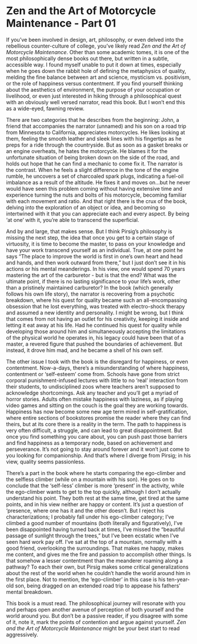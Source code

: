 # Zen and the Art of Motorcycle Maintenance - Part 01

If you’ve been involved in design, art, philosophy, or even delved into the rebellious counter-culture of college, you’ve likely read *Zen and the Art of Motorcycle Maintenance*. Other than some academic tomes, it is one of the most philosophically dense books out there, but written in a subtle, accessible way. I found myself unable to put it down at times, especially when he goes down the rabbit hole of defining the metaphysics of quality, melding the fine balance between art and science, mysticism vs. positivism, or the role of happiness versus contentment. If you find yourself thinking about the aesthetics of environment, the purpose of your occupation or livelihood, or even just interested in hiking through a philosophical quest with an obviously well versed narrator, read this book. But I won’t end this as a wide-eyed, fawning review. 

There are two categories that he describes from the beginning: John, a friend that accompanies the narrator (unnamed) and his son on a road trip from Minnesota to California, appreciates motorcycles. He likes looking at them, feeling the smooth leather and sleek lines with his fingertips as he preps for a ride through the countryside. But as soon as a gasket breaks or an engine overheats, he hates the motorcycle. He blames it for the unfortunate situation of being broken down on the side of the road, and holds out hope that he can find a mechanic to come fix it. The narrator is the contrast. When he feels a slight difference in the tone of the engine rumble, he uncovers a set of charcoaled spark plugs, indicating a fuel-oil imbalance as a result of the altitude. He fixes it and moves on…but he never would have seen this problem coming without having extensive time and experience turning the nuts and bolts of his motorcycle, becoming familiar with each movement and ratio. And that right there is the crux of the book, delving into the exploration of an object or idea, and becoming so intertwined with it that you can appreciate each and every aspect. By being ‘at one’ with it, you’re able to transcend the superficial.

And by and large, that makes sense. But I think Pirsig’s philosophy is missing the next step, the idea that once you get to a certain stage of virtuosity, it is time to become the master, to pass on your knowledge and have your work transcend yourself as an individual. True, at one point he says “The place to improve the world is first in one’s own heart and head and hands, and then work outward from there,” but I just don’t see it in his actions or his mental meanderings. In his view, one would spend 70 years mastering the art of the carburetor - but is that the end? What was the ultimate point, if there is no lasting significance to your life’s work, other than a pristinely maintained carburetor? In the book (which generally follows his own life story), the narrator is recovering from a psychotic breakdown, where his quest for quality became such an all-encompassing obsession that he lost everything, was treated with electro-shock therapy and assumed a new identity and personality. I might be wrong, but I think that comes from not having an outlet for his creativity, keeping it inside and letting it eat away at his life. Had he continued his quest for quality while developing those around him and simultaneously accepting the limitations of the physical world he operates in, his legacy could have been that of a master, a revered figure that pushed the boundaries of achievement. But instead, it drove him mad, and he became a shell of his own self. 

The other issue I took with the book is the disregard for happiness, or even contentment. Now-a-days, there’s a misunderstanding of where happiness, contentment or ‘self-esteem’ come from. Schools have gone from strict corporal punishment-infused lectures with little to no ‘real’ interaction from their students, to undisciplined zoos where teachers aren’t supposed to acknowledge shortcomings. Ask any teacher and you’ll get a myriad of horror stories. Adults often mistake happiness with laziness, as if playing video games and sitting on the couch is the goal they are working towards. Happiness has now become some new age term mired in self-gratification, where entire sections of bookstores promise the reader where they can find theirs, but at its core there is a reality in the term. The path to happiness is very often difficult, a struggle, and can lead to great disappointment. But once you find something you care about, you can push past those barriers and find happiness as a temporary node, based on achievement and perseverance. It’s not going to stay around forever and it won’t just come to you looking for companionship. And that’s where I diverge from Pirsig; in his view, quality seems passionless.

There’s a part in the book where he starts comparing the ego-climber and the selfless climber (while on a mountain with his son). He goes on to conclude that the ‘self-less’ climber is more ‘present’ in the activity, while the ego-climber wants to get to the top quickly, although I don’t actually understand his point. They both rest at the same time, get tired at the same points, and in his view neither are happy or content. It’s just a question of ‘presence, where one has it and the other doesn’t. But I reject his characterizations; I probably fall under his ego-climber category; I’ve climbed a good number of mountains (both literally and figuratively), I’ve been disappointed having turned back at times, I’ve missed the “beautiful passage of sunlight through the trees,” but I’ve been ecstatic when I’ve seen hard work pay off. I’ve sat at the top of a mountain, normally with a good friend, overlooking the surroundings. That makes me happy, makes me content, and gives me the fire and passion to accomplish other things. Is that somehow a lesser contentment than the meanderer roaming along a pathway? To each their own, but Pirsig makes some critical generalizations about the rest of the world when he couldn’t handle the world around him in the first place. Not to mention, the ‘ego-climber’ in this case is his ten-year-old son, being dragged on an extended road trip to appease his fathers’ mental breakdown. 

This book is a must read. The philosophical journey will resonate with you and perhaps open another avenue of perception of both yourself and the world around you. But don’t be a passive reader, if you disagree with some of it, note it, mark the points of contention and argue against yourself. *Zen and the Art of Motorcycle Maintenance* might be your best start to read aggressively. 